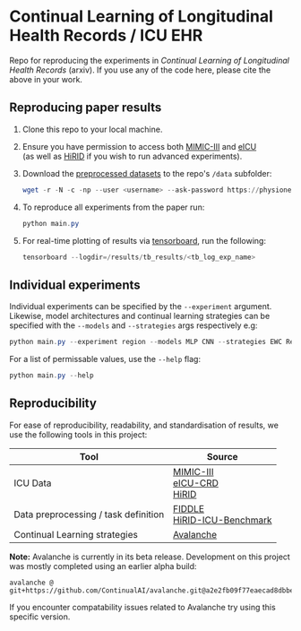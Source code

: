 # Continual Learning of Longitudinal Health Records / ICU EHR

Repo for reproducing the experiments in *Continual Learning of Longitudinal Health Records* (arxiv). If you use any of the code here, please cite the above in your work.

## Reproducing paper results

1. Clone this repo to your local machine.
   
2. Ensure you have permission to access both [MIMIC-III](https://www.physionet.org/content/mimiciii/1.4/) and [eICU](https://www.physionet.org/content/eicu-crd/2.0/)  
(as well as [HiRID]() if you wish to run advanced experiments).
   
3. Download the [preprocessed datasets](https://physionet.org/files/mimic-eicu-fiddle-feature/1.0.0/0) to the repo's `/data` subfolder:

    ```powershell
    wget -r -N -c -np --user <username> --ask-password https://physionet.org/files/mimic-eicu-fiddle-feature/1.0.0/
    ```

4. To reproduce all experiments from the paper run:
   ```powershell
   python main.py
   ```

5. For real-time plotting of results via [tensorboard](https://www.tensorflow.org/tensorboard), run the following:
   ```powershell
   tensorboard --logdir=/results/tb_results/<tb_log_exp_name>
   ```

## Individual experiments

Individual experiments can be specified by the `--experiment` argument. Likewise, model architectures and continual learning strategies can be specified with the `--models` and `--strategies` args respectively e.g:

```powershell
python main.py --experiment region --models MLP CNN --strategies EWC Replay
```

For a list of permissable values, use the `--help` flag:

```powershell
python main.py --help
```

## Reproducibility

For ease of reproducibility, readability, and standardisation of results, we use the following tools in this project:

| Tool                        | Source               |
|-----------------------------|----------------------|
|ICU Data                     | [MIMIC-III](https://www.physionet.org/content/mimiciii/1.4/)<br> [eICU-CRD](https://www.physionet.org/content/eicu-crd/2.0/)<br> [HiRID](https://physionet.org/content/hirid/1.1.1/) |
| Data preprocessing / task definition | [FIDDLE](https://www.physionet.org/content/mimic-eicu-fiddle-feature/1.0.0/)<br> [HiRID-ICU-Benchmark](https://openreview.net/forum?id=SnC9rUeqiqd) |
|Continual Learning strategies| [Avalanche](https://avalanche.continualai.org/)

**Note:** Avalanche is  currently in its beta release. Development on this project was mostly completed using an earlier alpha build:
```
avalanche @ git+https://github.com/ContinualAI/avalanche.git@a2e2fb09f77eaecad8dbbe74b4b78ab737b7e464
```
If you encounter compatability issues related to Avalanche try using this specific version.